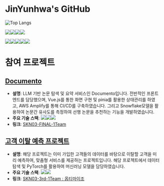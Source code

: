 # JinYunhwa's GitHub

![Top Langs](https://github-readme-stats.vercel.app/api/top-langs/?username=JinYunhwa&layout=compact)

<img src="https://img.shields.io/badge/python-3776AB?style=for-the-badge&logo=python&logoColor=white"><img src="https://img.shields.io/badge/django-092E20?style=for-the-badge&logo=django&logoColor=white"><img src="https://img.shields.io/badge/PyTorch-EE4C2C?style=for-the-badge&logo=pytorch&logoColor=white"><img src="https://img.shields.io/badge/FastAPI-009688?style=for-the-badge&logo=fastapi&logoColor=white">



<img src="https://img.shields.io/badge/html5-E34F26?style=for-the-badge&logo=html5&logoColor=white"><img src="https://img.shields.io/badge/css-1572B6?style=for-the-badge&logo=css3&logoColor=white"><img src="https://img.shields.io/badge/javascript-F7DF1E?style=for-the-badge&logo=javascript&logoColor=black"><img src="https://img.shields.io/badge/vue.js-4FC08D?style=for-the-badge&logo=vue.js&logoColor=white"><img src="https://img.shields.io/badge/bootstrap-7952B3?style=for-the-badge&logo=bootstrap&logoColor=white">


# 참여 프로젝트

## [Documento](https://www.documento.click/)
- **설명**: LLM 기반 논문 탐색 및 요약 서비스인 Documento입니다. 전반적인 프론트엔드를 담당했으며, Vue.js를 통한 화면 구현 및 pinia를 활용한 상태관리를 하였고, AWS Amplify를 통해 CI/CD를 구축하였습니다. 그리고 Snowflake모델을 활용하여 논문간 유사도를 측정하여 선행 논문을 추천하는 기능을 개발하였습니다.
- **주요 기술 스택**: <img src="https://img.shields.io/badge/python-3776AB?style=for-the-badge&logo=python&logoColor=white"><img src="https://img.shields.io/badge/PyTorch-EE4C2C?style=for-the-badge&logo=pytorch&logoColor=white"><img src="https://img.shields.io/badge/vue.js-4FC08D?style=for-the-badge&logo=vue.js&logoColor=white">
- **링크**: [SKN03-FINAL-1Team](https://github.com/SKNETWORKS-FAMILY-AICAMP/SKN03-FINAL-1Team)

## [고객 이탈 예측 프로젝트](https://github.com/JinYunhwa/SKN03-3rd-1Team)
- **설명**: 해당 프로젝트는 이미 가입한 고객들의 데이터를 바탕으로 이탈할 고객을 미리 예측하여, 맞춤형 서비스를 제공하는 프로젝트입니다. 해당 프로젝트에서 데이터 탐색 및 PyTorch를 활용하여 머신러닝 모델을 담당하였습니다.
- **주요 기술 스택**: <img src="https://img.shields.io/badge/python-3776AB?style=for-the-badge&logo=python&logoColor=white"><img src="https://img.shields.io/badge/PyTorch-EE4C2C?style=for-the-badge&logo=pytorch&logoColor=white">
- **링크**: [SKN03-3rd-1Team : 옵티마이조](https://github.com/JinYunhwa/SKN03-3rd-1Team)

